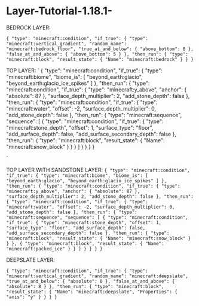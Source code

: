 # Layer-Tutorial-1.18.1-

BEDROCK LAYER:

`
          {
            "type": "minecraft:condition",
            "if_true": {
              "type": "minecraft:vertical_gradient",
              "random_name": "minecraft:bedrock_floor",
              "true_at_and_below": {
                "above_bottom": 0
              },
              "false_at_and_above": {
                "above_bottom": 5
              }
            },
            "then_run": {
              "type": "minecraft:block",
              "result_state": {
                "Name": "minecraft:bedrock"
              }
            }
          }
`

TOP LAYER:
`
          {
            "type": "minecraft:condition",
            "if_true": {
              "type": "minecraft:biome",
              "biome_is": [
                "beyond_earth:glacio",
                "beyond_earth:glacio_ice_spikes"
              ]
            },
            "then_run": {
              "type": "minecraft:condition",
              "if_true": {
                "type": "minecraft:y_above",
                "anchor": {
                  "absolute": 87
                },
                "surface_depth_multiplier": 2,
                "add_stone_depth": false
              },
              "then_run": {
                "type": "minecraft:condition",
                "if_true": {
                  "type": "minecraft:water",
                  "offset": -2,
                  "surface_depth_multiplier": 0,
                  "add_stone_depth": false
                },
                "then_run": {
                  "type": "minecraft:sequence",
                  "sequence": [
                    {
                      "type": "minecraft:condition",
                      "if_true": {
                        "type": "minecraft:stone_depth",
                        "offset": 1,
                        "surface_type": "floor",
                        "add_surface_depth": false,
                        "add_surface_secondary_depth": false
                      },
                      "then_run": {
                        "type": "minecraft:block",
                        "result_state": {
                          "Name": "minecraft:snow_block"
                        }
                      }
                    }
                  ]
                }
              }
            }
          }
          
`

TOP LAYER WITH SANDSTONE LAYER:
`
          {
            "type": "minecraft:condition",
            "if_true": {
              "type": "minecraft:biome",
              "biome_is": [
                "beyond_earth:glacio",
                "beyond_earth:glacio_ice_spikes"
              ]
            },
            "then_run": {
              "type": "minecraft:condition",
              "if_true": {
                "type": "minecraft:y_above",
                "anchor": {
                  "absolute": 87
                },
                "surface_depth_multiplier": 2,
                "add_stone_depth": false
              },
              "then_run": {
                "type": "minecraft:condition",
                "if_true": {
                  "type": "minecraft:water",
                  "offset": -2,
                  "surface_depth_multiplier": 0,
                  "add_stone_depth": false
                },
                "then_run": {
                  "type": "minecraft:sequence",
                  "sequence": [
                    {
                      "type": "minecraft:condition",
                      "if_true": {
                        "type": "minecraft:stone_depth",
                        "offset": 1,
                        "surface_type": "floor",
                        "add_surface_depth": false,
                        "add_surface_secondary_depth": false
                      },
                      "then_run": {
                        "type": "minecraft:block",
                        "result_state": {
                          "Name": "minecraft:snow_block"
                        }
                      }
                    },
                    {
                      "type": "minecraft:block",
                      "result_state": {
                        "Name": "minecraft:packed_ice"
                      }
                    }
                  ]
                }
              }
            }
          }
`

DEEPSLATE LAYER:

`
          {
            "type": "minecraft:condition",
            "if_true": {
              "type": "minecraft:vertical_gradient",
              "random_name": "minecraft:deepslate",
              "true_at_and_below": {
                "absolute": 0
              },
              "false_at_and_above": {
                "absolute": 8
              }
            },
            "then_run": {
              "type": "minecraft:block",
              "result_state": {
                "Name": "minecraft:deepslate",
                "Properties": {
                  "axis": "y"
                }
              }
            }
          }
`
